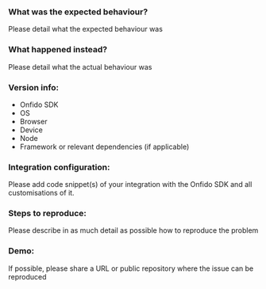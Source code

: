 ### What was the expected behaviour?

Please detail what the expected behaviour was

### What happened instead?

Please detail what the actual behaviour was

### Version info:

- Onfido SDK
- OS
- Browser
- Device
- Node
- Framework or relevant dependencies (if applicable)

### Integration configuration:

Please add code snippet(s) of your integration with the Onfido SDK and all customisations of it.

### Steps to reproduce:

Please describe in as much detail as possible how to reproduce the problem

### Demo:
If possible, please share a URL or public repository where the issue can be reproduced